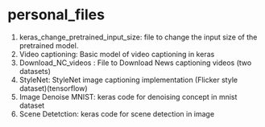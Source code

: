 # personal_files
1. keras_change_pretrained_input_size: file to change the input size of the pretrained model.
2. Video captioning: Basic model of video captioning in keras
3. Download_NC_videos : File to Download News captioning videos (two datasets)
4. StyleNet: StyleNet image captioning implementation (Flicker style dataset)(tensorflow)
5. Image Denoise MNIST: keras code for denoising concept in mnist dataset
6. Scene Detetction: keras code for scene detection in image

